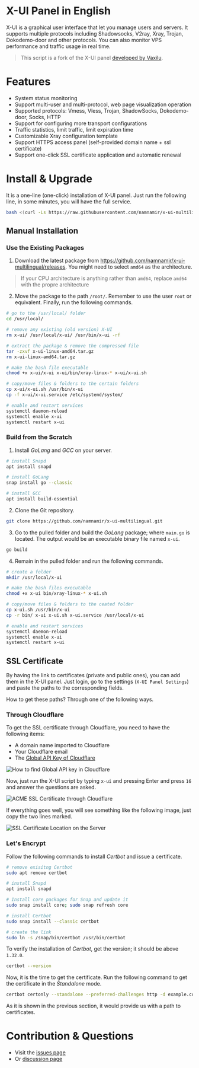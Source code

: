 # X-UI Panel in English

X-UI is a graphical user interface that let you manage users and servers. It supports multiple protocols including Shadowsocks, V2ray, Xray, Trojan, Dokodemo-door and other protocols. You can also monitor VPS performance and traffic usage in real time.

> This script is a fork of the X-UI panel [developed by Vaxilu](https://github.com/vaxilu/x-ui).

# Features

- System status monitoring
- Support multi-user and multi-protocol, web page visualization operation
- Supported protocols: Vmess, Vless, Trojan, ShadowSocks, Dokodemo-door, Socks, HTTP
- Support for configuring more transport configurations
- Traffic statistics, limit traffic, limit expiration time
- Customizable Xray configuration template
- Support HTTPS access panel (self-provided domain name + ssl certificate)
- Support one-click SSL certificate application and automatic renewal

# Install & Upgrade
It is a one-line (one-click) installation of X-UI panel. Just run the following line, in some minutes, you will have the full service.
```bash
bash <(curl -Ls https://raw.githubusercontent.com/namnamir/x-ui-multilingual/master/install.sh)
```

## Manual Installation

### Use the Existing Packages

1. Download the latest package from https://github.com/namnamir/x-ui-multilingual/releases. You might need to select `amd64` as the architecture.
> If your CPU architecture is anything rather than `amd64`, replace `amd64` with the propre architecture

2. Move the package to the path `/root/`. Remember to use the user `root` or equivalent. Finally, run the following commands.
```bash
# go to the /usr/local/ folder
cd /usr/local/

# remove any existing (old version) X-UI
rm x-ui/ /usr/local/x-ui/ /usr/bin/x-ui -rf

# extract the package & remove the compressed file
tar -zxvf x-ui-linux-amd64.tar.gz
rm x-ui-linux-amd64.tar.gz

# make the bash file executable
chmod +x x-ui/x-ui x-ui/bin/xray-linux-* x-ui/x-ui.sh

# copy/move files & folders to the certain folders
cp x-ui/x-ui.sh /usr/bin/x-ui
cp -f x-ui/x-ui.service /etc/systemd/system/

# enable and restart services
systemctl daemon-reload
systemctl enable x-ui
systemctl restart x-ui
```

### Build from the Scratch

1. Install *GoLang* and *GCC* on your server.
```bash
# install Snapd
apt install snapd

# install GoLang
snap install go --classic

# install GCC
apt install build-essential
```

2. Clone the Git repository.
```bash
git clone https://github.com/namnamir/x-ui-multilingual.git
```

3. Go to the pulled folder and build the *GoLang* package; where `main.go` is located. The output would be an executable binary file named `x-ui`.
```bash
go build
```

4. Remain in the pulled folder and run the following commands.
```bash
# create a folder
mkdir /usr/local/x-ui

# make the bash files executable
chmod +x x-ui bin/xray-linux-* x-ui.sh

# copy/move files & folders to the ceated folder
cp x-ui.sh /usr/bin/x-ui
cp -r bin/ x-ui x-ui.sh x-ui.service /usr/local/x-ui

# enable and restart services
systemctl daemon-reload
systemctl enable x-ui
systemctl restart x-ui
```

## SSL Certificate
By having the link to certificates (private and public ones), you can add them in the X-UI panel. Just login, go to the settings (`X-UI Panel Settings`) and paste the paths to the corresponding fields.

How to get these paths? Through one of the following ways.

### Through Cloudflare
To get the SSL certificate through Cloudflare, you need to have the following items:
- A domain name imported to Cloudflare
- Your Cloudflare email
- The [Global API Key of Cloudflare](https://dash.cloudflare.com/profile/api-tokens)

![How to find Global API key in Cloudflare](https://github.com/namnamir/x-ui-multilingual/blob/main/img/cloudflare-global-api-key.png)

Now, just run the X-UI script by typing `x-ui` and pressing Enter and press `16` and answer the questions are asked.

![ACME SSL Certificate through Cloudflare](https://github.com/namnamir/x-ui-multilingual/blob/main/img/x-ui-ssl-cloudflare.png)

If everything goes well, you will see something like the following image, just copy the two lines marked.

![SSL Certificate Location on the Server](https://github.com/namnamir/x-ui-multilingual/blob/main/img/x-ui-ssl-cloudflare-2.png)

### Let's Encrypt
Follow the following commands to install *Certbot* and issue a certificate.
```bash
# remove exisitng Certbot
sudo apt remove certbot

# install Snapd
apt install snapd

# Install core packages for Snap and update it
sudo snap install core; sudo snap refresh core

# install Certbot
sudo snap install --classic certbot

# create the link
sudo ln -s /snap/bin/certbot /usr/bin/certbot
```

To verify the installation of *Certbot*, get the version; it should be above `1.32.0`.
```bash
certbot --version
```

Now, it is the time to get the certificate. Run the following command to get the certificate in the *Standalone* mode.
```bash
certbot certonly --standalone --preferred-challenges http -d example.com
```
As it is shown in the previous section, it would provide us with a path to certificates.

# Contribution & Questions
- Visit the [issues page](https://github.com/namnamir/x-ui-multilingual/issues)
- Or [discussion page](https://github.com/namnamir/x-ui-multilingual/discussions)

